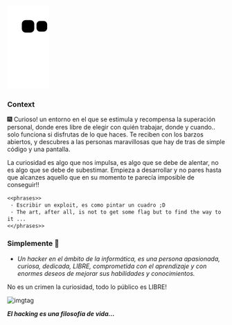 ![Snake animation](https://github.com/rafaballerini/rafaballerini/blob/output/github-contribution-grid-snake.svg)

### Context
🎆 Curioso! un entorno en el que se estimula y recompensa la superación personal, donde eres libre de elegir con quién trabajar, donde y cuando.. solo funciona si disfrutas de lo que haces. Te reciben con los barzos abiertos, y descubres a las personas maravillosas que hay de tras de simple código y una pantalla.

La curiosidad es algo que nos impulsa, es algo que se debe de alentar, no es algo que se debe de subestimar. Empieza a desarrollar y no pares hasta que alcanzes aquello que en su momento te parecía imposible de conseguir!!

```
<<phrases>>
 · Escribir un exploit, es como pintar un cuadro ;D
 · The art, after all, is not to get some flag but to find the way to it ...
<</phrases>>
```

### **Simplemente** 💊

* *Un hacker en el ámbito de la informática, es una persona apasionada, curiosa, dedicada,  LIBRE, comprometida con el aprendizaje y con enormes deseos de mejorar sus habilidades y conocimientos.*

No es un crimen la curiosidad, todo lo público es LIBRE!

![imgtag](https://i.postimg.cc/2bF81VQh/1200px-Glider-svg.png[/img]) 

***El hacking es una filosofía de vida...***
